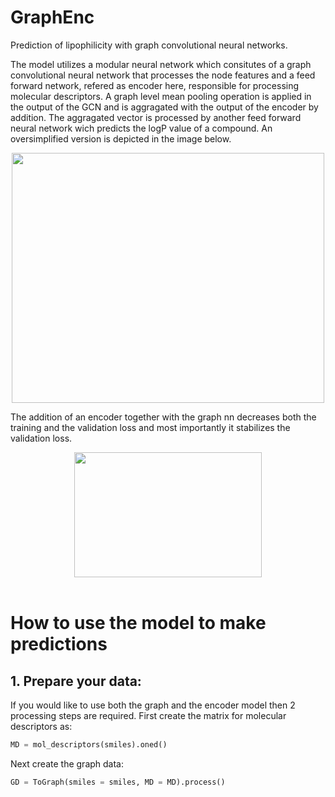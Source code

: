 # GraphEnc
Prediction of lipophilicity with graph convolutional neural networks.

The model utilizes a modular neural network which consitutes of a graph convolutional neural network that processes the node features and a feed forward network, refered as encoder here, responsible for processing molecular descriptors. A graph level mean pooling operation is applied in the output of the GCN and is aggragated with the output of the encoder by addition. The aggragated vector is processed by another feed forward neural network wich predicts the logP value of a compound. An oversimplified version is depicted in the image below.

<div style="text-align: center;">
    <img src="https://github.com/ToniaMera/GraphEnc/assets/77622398/e347f711-df97-4a50-a25a-cd955076adfc" width="500" height="400">
</div>

The addition of an encoder together with the graph nn decreases both the training and the validation loss and most importantly it stabilizes the validation loss.

<div style="text-align: center;">
    <img src="https://github.com/ToniaMera/GraphEnc/assets/77622398/a6fa83d4-5654-44c3-b9f9-40a61308adef" width="300" height="200">
</div>
<br>


# How to use the model to make predictions
## 1. Prepare your data:

If you would like to use both the graph and the encoder model then 2 processing steps are required. First create the matrix for molecular descriptors as:

```python
MD = mol_descriptors(smiles).oned()
```

Next create the graph data:

```python
GD = ToGraph(smiles = smiles, MD = MD).process()  
```
